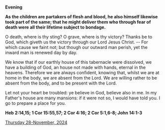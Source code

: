 **Evening**

**As the children are partakers of flesh and blood, he also himself likewise took part of the same; that he might deliver them who through fear of death were all their lifetime subject to bondage.**
 
O death, where is thy sting? O grave, where is thy victory? Thanks be to God, which giveth us the victory through our Lord Jesus Christ. -- For which cause we faint not; but though our outward man perish, yet the inward man is renewed day by day.
 
We know that if our earthly house of this tabernacle were dissolved, we have a building of God, an house not made with hands, eternal in the heavens. Therefore we are always confident, knowing that, whilst we are at home in the body, we are absent from the Lord. We are willing rather to be absent from the body, and to be present with the Lord.
 
Let not your heart be troubled: ye believe in God, believe also in me. In my Father's house are many mansions: if it were not so, I would have told you. I go to prepare a place for you.  

**Heb 2:14,15; 1 Cor 15:55,57; 2 Cor 4:16; 2 Cor 5:1,6-8; John 14:1-3**

[Thursday 28-November, 2024](https://t.me/daily_light)
